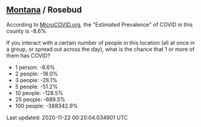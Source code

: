 
## [Montana](/united-states/montana) / Rosebud

According to [MicroCOVID.org](http://microcovid.org),
the "Estimated Prevalence" of COVID in this county is -8.6%

If you interact with a certain number of people in this location
(all at once in a group, or spread out across the day), what is the chance that
1 or more of them has COVID?

- 1 person: -8.6%
- 2 people: -18.0%
- 3 people: -28.1%
- 5 people: -51.2%
- 10 people: -128.5%
- 25 people: -689.5%
- 100 people: -388342.9%

Last updated: 2020-11-22 00:20:04.034901 UTC

